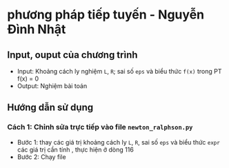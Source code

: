 # phương pháp tiếp tuyến - Nguyễn Đình Nhật
## Input, ouput của chương trình
- Input: Khoảng cách ly nghiệm `L`, `R`; sai số `eps` và biểu thức `f(x)` trong PT f(x) = 0
- Output: Nghiệm bài toán
## Hướng dẫn sử dụng
### Cách 1: Chỉnh sửa trực tiếp vào file `newton_ralphson.py` 
- Bước 1: thay các giá trị khoảng cách ly `L`, `R`, sai số `eps` và biểu thức `expr` các giá trị cần tính , thực hiện ở dòng 116
- Bước 2: Chạy file
